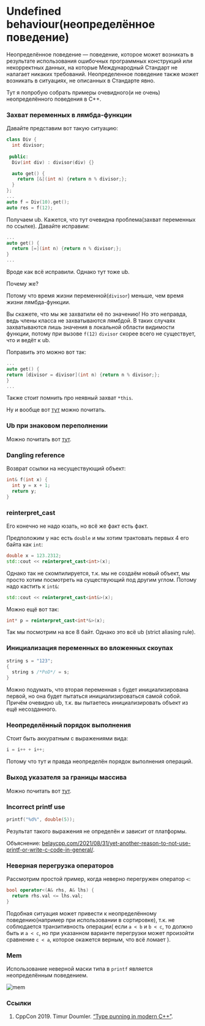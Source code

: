 # Undefined behaviour(неопределённое поведение)

Неопределённое поведение — поведение, которое может возникать 
в результате использования ошибочных программных конструкций или некорректных данных, 
на которые Международный Стандарт не налагает никаких требований. 
Неопределенное поведение также может возникать в ситуациях, не описанных в Стандарте явно.

Тут я попробую собрать примеры очевидного(и не очень) неопределённого поведения в C++.

### Захват переменных в лямбда-функции

Давайте представим вот такую ситуацию:
```cpp
class Div {
  int divisor;
  
 public:
  Div(int div) : divisor(div) {}

  auto get() {
    return [&](int n) {return n % divisor;};
  }
};
...
auto f = Div(10).get();
auto res = f(12);
```

Получаем ub.
Кажется, что тут очевидна проблема(захват переменных по ссылке).
Давайте исправим:
```cpp
...
auto get() {
  return [=](int n) {return n % divisor;};
}
... 
```

Вроде как всё исправили.
Однако тут тоже ub.

Почему же?

Потому что время жизни переменной(```divisor```) меньше, чем время жизни лямбда-функции.

Вы скажете, что мы же захватили её по значению!
Но это неправда, ведь члены класса не захватываются лямбдой.
В таких случаях захватываются лишь значения в локальной области видимости функции,
потому при вызове ```f(12)``` ```divisor``` скорее всего не существует, что и ведёт к ub.

Поправить это можно вот так:
```cpp
...
auto get() {
return [divisor = divisor](int n) {return n % divisor;};
}
...
```

Также стоит помнить про неявный захват ```*this```.

Ну и вообще вот 
[тут](https://isocpp.github.io/CppCoreGuidelines/CppCoreGuidelines#f53-avoid-capturing-by-reference-in-lambdas-that-will-be-used-non-locally-including-returned-stored-on-the-heap-or-passed-to-another-thread) 
можно почитать.

### Ub при знаковом переполнении

Можно почитать вот [тут](https://codeforces.com/blog/entry/45144).

### Dangling reference

Возврат ссылки на несуществующий объект:
```cpp
int& f(int x) {
  int y = x + 1;
  return y;
}
```
### reinterpret_cast

Его конечно не надо юзать, но всё же факт есть факт.

Предположим у нас есть ```double``` и мы хотим трактовать первых 4 его байта как ```int```:
```cpp
double x = 123.2312;
std::cout << reinterpret_cast<int>(x);
```
Однако так не скомпилируется, т.к. мы не создаём новый объект, мы просто хотим посмотреть 
на существующий под другим углом.
Потому надо кастить к ```int&```:
```cpp
std::cout << reinterpret_cast<int&>(x);
```

Можно ещё вот так:
```cpp
int* p = reinterpret_cast<int*&>(x);
```
Так мы посмотрим на все 8 байт. 
Однако это всё ub (strict aliasing rule).

### Инициализация переменных во вложенных скоупах

```cpp
string s = "123";
{
  string s /*PoD*/ = s;
}
```
Можно подумать, что вторая переменная ```s``` будет инициализирована первой, но 
она будет пытаться инициализироваться самой собой.
Причём очевидно ub, т.к. вы пытаетесь инициализировать объект из ещё несозданного.

### Неопределённый порядок выполнения

Стоит быть аккуратным с выражениями вида:
```cpp
i = i++ + i++;
```
Потому что тут и правда неопределён порядок выполнения операций.

### Выход указателя за границы массива

Можно почитать вот [тут](https://stackoverflow.com/questions/10473573/why-is-out-of-bounds-pointer-arithmetic-undefined-behaviour).

### Incorrect printf use

```cpp
printf("%d%", double(5));
```
Результат такого выражения не определён и зависит от платформы.

Объяснение: [belaycpp.com/2021/08/31/yet-another-reason-to-not-use-printf-or-write-c-code-in-general/](https://belaycpp.com/2021/08/31/yet-another-reason-to-not-use-printf-or-write-c-code-in-general/).

### Неверная перегрузка операторов

Рассмотрим простой пример, когда неверно перегружен оператор ```<```:
```cpp
bool operator<(A& rhs, A& lhs) {
  return rhs.val <= lhs.val;
}
```
Подобная ситуация может привести к неопределённому поведению(например при использовании в сортировке), 
т.к. не соблюдается транзитивность операции(
если ```a < b``` и ```b < c```, то должно быть и ```a < c```,
но при указанном варианте перегрузки может произойти сравнение
```c < a```, которое окажется верным, что всё ломает
).

### Mem
Использование неверной маски типа в ```printf```
является неопределённым поведением.

![mem](img/mem1.jpg)

### Ссылки
1. CppCon 2019. Timur Doumler.
[“Type punning in modern C++”](
https://www.youtube.com/watch?v=_qzMpk-22cc).